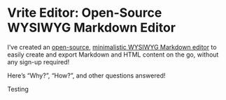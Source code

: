 # Vrite Editor: Open-Source WYSIWYG Markdown Editor

I’ve created an [open-source](https://github.com/vriteio/vrite), [minimalistic WYSIWYG Markdown editor](https://editor.vrite.io/) to easily create and export Markdown and HTML content on the go, without any sign-up required!

Here’s “Why?”, “How?”, and other questions answered!

Testing
